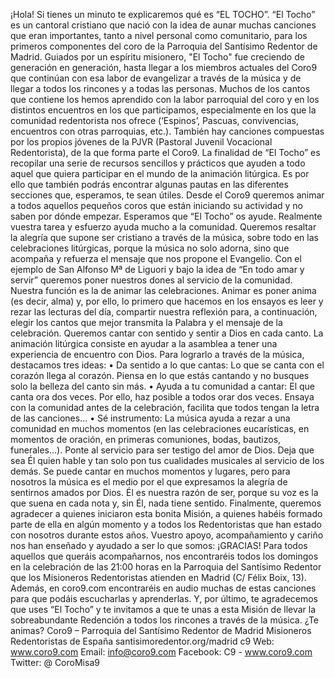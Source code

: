 ¡Hola! Si tienes un minuto te explicaremos qué es
“EL TOCHO”.
“El Tocho” es un cantoral cristiano que nació con la idea de aunar muchas canciones
que eran importantes, tanto a nivel personal como comunitario, para los primeros
componentes del coro de la Parroquia del Santísimo Redentor de Madrid. Guiados
por un espíritu misionero, "El Tocho" fue creciendo de generación en generación,
hasta llegar a los miembros actuales del Coro9 que continúan con esa labor de
evangelizar a través de la música y de llegar a todos los rincones y a todas las
personas.
Muchos de los cantos que contiene los hemos aprendido con la labor parroquial del
coro y en los distintos encuentros en los que participamos, especialmente en los que la
comunidad redentorista nos ofrece (‘Espinos’, Pascuas, convivencias, encuentros con
otras parroquias, etc.). También hay canciones compuestas por los propios jóvenes de
la PJVR (Pastoral Juvenil Vocacional Redentorista), de la que forma parte el Coro9.
La finalidad de “El Tocho” es recopilar una serie de recursos sencillos y prácticos que
ayuden a todo aquel que quiera participar en el mundo de la animación litúrgica. Es
por ello que también podrás encontrar algunas pautas en las diferentes secciones que,
esperamos, te sean útiles. Desde el Coro9 queremos animar a todos aquellos pequeños
coros que están iniciando su actividad y no saben por dónde empezar. Esperamos que
“El Tocho” os ayude. Realmente vuestra tarea y esfuerzo ayuda mucho a la
comunidad.
Queremos resaltar la alegría que supone ser cristiano a través de la música, sobre
todo en las celebraciones litúrgicas, porque la música no solo adorna, sino que
acompaña y refuerza el mensaje que nos propone el Evangelio.
Con el ejemplo de San Alfonso Mª de Liguori y bajo la idea de “En todo amar y servir”
queremos poner nuestros dones al servicio de la comunidad. Nuestra función es la de
animar las celebraciones. Animar es poner anima (es decir, alma) y, por ello, lo primero
que hacemos en los ensayos es leer y rezar las lecturas del día, compartir nuestra
reflexión para, a continuación, elegir los cantos que mejor transmita la Palabra y el
mensaje de la celebración. Queremos cantar con sentido y sentir a Dios en cada
canto.
La animación litúrgica consiste en ayudar a la asamblea a tener una experiencia de
encuentro con Dios. Para lograrlo a través de la música, destacamos tres ideas:
• Da sentido a lo que cantas: Lo que se canta con el corazón llega al corazón. Piensa
en lo que estás cantando y no busques solo la belleza del canto sin más.
• Ayuda a tu comunidad a cantar: El que canta ora dos veces. Por ello, haz posible a
todos orar dos veces. Ensaya con la comunidad antes de la celebración, facilita que
todos tengan la letra de las canciones…
• Sé instrumento: La música ayuda a rezar a una comunidad en muchos momentos
(en las celebraciones eucarísticas, en momentos de oración, en primeras
comuniones, bodas, bautizos, funerales…). Ponte al servicio para ser testigo del
amor de Dios. Deja que sea Él quien hable y tan solo pon tus cualidades musicales
al servicio de los demás.
Se puede cantar en muchos momentos y lugares, pero para nosotros la música es el
medio por el que expresamos la alegría de sentirnos amados por Dios. Él es nuestra
razón de ser, porque su voz es la que suena en cada nota y, sin Él, nada tiene sentido.
Finalmente, queremos agradecer a quienes iniciaron esta bonita Misión, a quienes
habéis formado parte de ella en algún momento y a todos los Redentoristas que han
estado con nosotros durante estos años. Vuestro apoyo, acompañamiento y cariño nos
han enseñado y ayudado a ser lo que somos: ¡GRACIAS!
Para todos aquellos que queráis acompañarnos, nos encontraréis todos los domingos
en la celebración de las 21:00 horas en la Parroquia del Santísimo Redentor que los
Misioneros Redentoristas atienden en Madrid (C/ Félix Boix, 13). Además,
en coro9.com encontraréis en audio muchas de estas canciones para que podáis
escucharlas y aprenderlas.
Y, por último, te agradecemos que uses “El Tocho” y te invitamos a que te unas a esta
Misión de llevar la sobreabundante Redención a todos los rincones a través de la
música. ¿Te animas?
Coro9 – Parroquia del Santísimo Redentor de Madrid
Misioneros Redentoristas de España
santisimoredentor.org/madrid
c9
Web: www.coro9.com
Email: info@coro9.com
Facebook: C9 - www.coro9.com
Twitter: @ CoroMisa9
